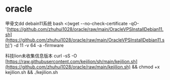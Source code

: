 # oracle
甲骨文dd debain11系统
bash <(wget --no-check-certificate -qO- '[https://github.com/zhuhui1028/oracle/raw/main/OracleVPSInstallDebian11.sh](https://github.com/zhuhui1028/oracle/raw/main/OracleVPSInstallDebian11.sh)') -d 11 -v 64 -a -firmware

科技lion未收集信息版本
curl -sS -O [https://raw.githubusercontent.com/kejilion/sh/main/kejilion.sh](https://github.com/zhuhui1028/oracle/raw/main/kejilion.sh) && chmod +x kejilion.sh && ./kejilion.sh
